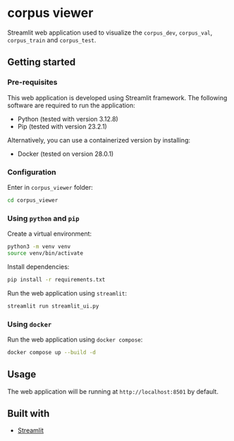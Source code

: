 # corpus viewer
Streamlit web application used to visualize the `corpus_dev`, `corpus_val`, `corpus_train` and `corpus_test`.

## Getting started
### Pre-requisites
This web application is developed using Streamlit framework. The following software are required to run the application:
* Python (tested with version 3.12.8)
* Pip (tested with version 23.2.1)

Alternatively, you can use a containerized version by installing:
* Docker (tested on version 28.0.1)

### Configuration
Enter in `corpus_viewer` folder:
```sh
cd corpus_viewer
```

### Using `python` and `pip`
Create a virtual environment:
```sh
python3 -m venv venv
source venv/bin/activate
```

Install dependencies:
```sh
pip install -r requirements.txt
```

Run the web application using `streamlit`:
```sh
streamlit run streamlit_ui.py
```

### Using `docker`
Run the web application using `docker compose`:
```sh
docker compose up --build -d
```

## Usage
The web application will be running at `http://localhost:8501` by default. 

## Built with
* [Streamlit](https://streamlit.io)